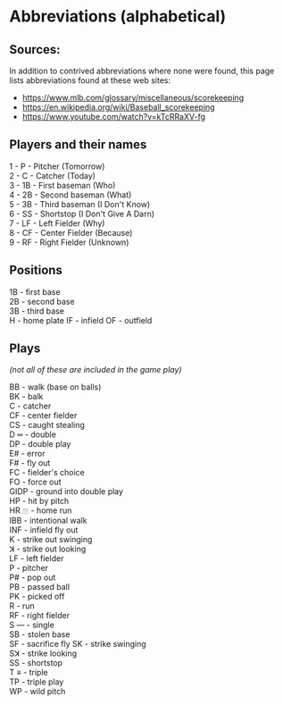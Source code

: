 # Abbreviations (alphabetical)

## Sources:

In addition to contrived abbreviations where none were found, this page lists abbreviations found at these web sites:

- https://www.mlb.com/glossary/miscellaneous/scorekeeping
- https://en.wikipedia.org/wiki/Baseball_scorekeeping
- https://www.youtube.com/watch?v=kTcRRaXV-fg

## Players and their names

1 - P - Pitcher (Tomorrow)  
2 - C - Catcher (Today)  
3 - 1B - First baseman (Who)  
4 - 2B - Second baseman (What)  
5 - 3B - Third baseman (I Don't Know)  
6 - SS - Shortstop  (I Don't Give A Darn)  
7 - LF - Left Fielder (Why)  
8 - CF - Center Fielder (Because)  
9 - RF - Right Fielder (Unknown)  

## Positions

1B - first base  
2B - second base  
3B - third base  
H -  home plate 
IF - infield
OF - outfield

## Plays

*(not all of these are included in the game play)*

BB - walk (base on balls)  
BK - balk  
C - catcher  
CF - center fielder  
CS - caught stealing  
D ═ - double  
DP - double play  
E# - error  
F# - fly out  
FC - fielder's choice  
FO - force out  
GIDP - ground into double play  
HP - hit by pitch  
HR 𝄙 - home run  
IBB - intentional walk  
INF - infield fly out  
K - strike out swinging  
ꓘ - strike out looking  
LF - left fielder  
P - pitcher  
P# - pop out  
PB - passed ball  
PK - picked off  
R - run  
RF - right fielder  
S ― - single  
SB - stolen base  
SF - sacrifice fly
SK - strike swinging  
Sꓘ - strike looking  
SS - shortstop  
T ≡ - triple  
TP - triple play  
WP - wild pitch  

